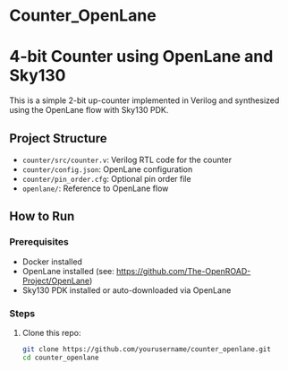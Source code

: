 # Counter_OpenLane
# 4-bit Counter using OpenLane and Sky130

This is a simple 2-bit up-counter implemented in Verilog and synthesized using the OpenLane flow with Sky130 PDK.

## Project Structure

- `counter/src/counter.v`: Verilog RTL code for the counter
- `counter/config.json`: OpenLane configuration
- `counter/pin_order.cfg`: Optional pin order file
- `openlane/`: Reference to OpenLane flow

## How to Run

### Prerequisites
- Docker installed
- OpenLane installed (see: https://github.com/The-OpenROAD-Project/OpenLane)
- Sky130 PDK installed or auto-downloaded via OpenLane

### Steps

1. Clone this repo:
   ```bash
   git clone https://github.com/yourusername/counter_openlane.git
   cd counter_openlane
